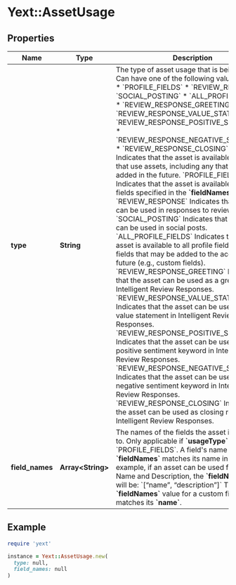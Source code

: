 # Yext::AssetUsage

## Properties

| Name | Type | Description | Notes |
| ---- | ---- | ----------- | ----- |
| **type** | **String** | The type of asset usage that is being defined. Can have one of the following values:  * &#x60;ALL&#x60; * &#x60;PROFILE_FIELDS&#x60; * &#x60;REVIEW_RESPONSE&#x60; * &#x60;SOCIAL_POSTING&#x60; * &#x60;ALL_PROFILE_FIELDS&#x60; * &#x60;REVIEW_RESPONSE_GREETING&#x60; * &#x60;REVIEW_RESPONSE_VALUE_STATEMENT&#x60; * &#x60;REVIEW_RESPONSE_POSITIVE_SENTIMENT&#x60; * &#x60;REVIEW_RESPONSE_NEGATIVE_SENTIMENT&#x60; * &#x60;REVIEW_RESPONSE_CLOSING&#x60;  &#x60;ALL&#x60; Indicates that the asset is available to services that use assets, including any that may be added in the future.  &#x60;PROFILE_FIELDS&#x60; Indicates that the asset is available to the fields specified in the **&#x60;fieldNames&#x60;** subfield.  &#x60;REVIEW_RESPONSE&#x60; Indicates that the asset can be used in responses to reviews.  &#x60;SOCIAL_POSTING&#x60; Indicates that the asset can be used in social posts.  &#x60;ALL_PROFILE_FIELDS&#x60; Indicates that the asset is available to all profile fields and any fields that may be added to the account in the future (e.g., custom fields).  &#x60;REVIEW_RESPONSE_GREETING&#x60; Indicates that the asset can be used as a greeting in Intelligent Review Responses.  &#x60;REVIEW_RESPONSE_VALUE_STATEMENT&#x60; Indicates that the asset can be used as a value statement in Intelligent Review Responses.  &#x60;REVIEW_RESPONSE_POSITIVE_SENTIMENT&#x60; Indicates that the asset can be used as a positive sentiment keyword in Intelligent Review Responses.  &#x60;REVIEW_RESPONSE_NEGATIVE_SENTIMENT&#x60; Indicates that the asset can be used as a negative sentiment keyword in Intelligent Review Responses.  &#x60;REVIEW_RESPONSE_CLOSING&#x60; Indicates that the asset can be used as closing remarks in Intelligent Review Responses.  | [optional] |
| **field_names** | **Array&lt;String&gt;** | The names of the fields the asset is available to.  Only applicable if **&#x60;usageType&#x60;** is &#x60;PROFILE_FIELDS&#x60;.  A field&#39;s name in **&#x60;fieldNames&#x60;** matches its name in the API. For example, if an asset can be used for Business Name and Description, the **&#x60;fieldNames&#x60;** array will be: &#x60;[“name”, “description”]&#x60;  The **&#x60;fieldNames&#x60;** value for a custom field matches its **&#x60;name&#x60;**.  | [optional] |

## Example

```ruby
require 'yext'

instance = Yext::AssetUsage.new(
  type: null,
  field_names: null
)
```

